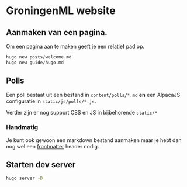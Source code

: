 # GroningenML website

## Aanmaken van een pagina.

Om een pagina aan te maken geeft je een relatief pad op.

```bash
hugo new posts/welcome.md
hugo new guide/hugo.md
```

## Polls

Een poll bestaat uit een bestand in `content/polls/*.md` **en** een AlpacaJS configuratie in `static/js/polls/*.js`.

Verder zijn er nog support CSS en JS in bijbehorende `static/*`

### Handmatig

Je kunt ook gewoon een markdown bestand aanmaken maar je hebt dan nog wel een [frontmatter](https://gohugo.io/content-management/front-matter/) header nodig.

## Starten dev server

```bash
hugo server -D
```
